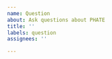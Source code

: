 ```yaml
---
name: Question
about: Ask questions about PHATE
title: ''
labels: question
assignees: ''

---
```



